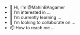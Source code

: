 - 👋 Hi, I’m @MahinBAngamer
- 👀 I’m interested in ...
- 🌱 I’m currently learning ...
- 💞️ I’m looking to collaborate on ...
- 📫 How to reach me ...

<!---
MahinBAngamer/MahinBAngamer is a ✨ special ✨ repository because its `README.md` (this file) appears on your GitHub profile.
You can click the Preview link to take a look at your changes.
--->

